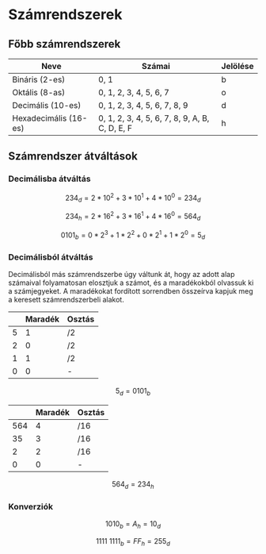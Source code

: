 # Számrendszerek

## Főbb számrendszerek
| Neve                  | Számai                                         | Jelölése |
| --------------------- | -------------------------------------------    | -------- |
| Bináris (2-es)        | 0, 1                                           | b        |
| Oktális (8-as)        | 0, 1, 2, 3, 4, 5, 6, 7                         | o        |
| Decimális (10-es)     | 0, 1, 2, 3, 4, 5, 6, 7, 8, 9                   | d        |
| Hexadecimális (16-es) | 0, 1, 2, 3, 4, 5, 6, 7, 8, 9, A, B, C, D, E, F | h        |

<!-- - Bináris (2-es)        [ 0, 1 ]
- Oktális (8-as)        [ 0, 1, 2, 3, 4, 5, 6, 7 ]
- Decimális (10-es)     [ 0, 1, 2, 3, 4, 5, 6, 7, 8, 9 ]
- Hexadecimális (10-es) [ 0, 1, 2, 3, 4, 5, 6, 7, 8, 9, A, B, C, D, F ] -->


## Számrendszer átváltások

### Decimálisba átváltás

$$234_d = 2*10^2 + 3*10^1 + 4*10^0 = 234_d$$

$$234_h = 2*16^2 + 3*16^1 + 4*16^0 = 564_d$$

$$0101_b = 0*2^3 + 1*2^2 + 0*2^1 + 1*2^0 = 5_d$$

### Decimálisból átváltás
Decimálisból más számrendszerbe úgy váltunk át, hogy az adott alap számaival folyamatosan elosztjuk a számot, és a maradékokból olvassuk ki a számjegyeket.
A maradékokat fordított sorrendben összeírva kapjuk meg a keresett számrendszerbeli alakot.

|   | Maradék | Osztás |
| - | -       | -      |
| 5 | 1       | /2     |
| 2 | 0       | /2     |
| 1 | 1       | /2     |
| 0 | 0       | -      |


$$5_d = 0101_b$$

|     | Maradék | Osztás |
| -   | -       | -      |
| 564 | 4       | /16    |
| 35  | 3       | /16    |
| 2   | 2       | /16    |
| 0   | 0       | -      |

$$564_d = 234_h$$

### Konverziók

$$1010_b = A_h = 10_d$$

$$1111\text{ }1111_b = FF_h = 255_d$$
